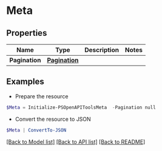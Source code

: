 # Meta
## Properties

Name | Type | Description | Notes
------------ | ------------- | ------------- | -------------
**Pagination** | [**Pagination**](Pagination.md) |  | 

## Examples

- Prepare the resource
```powershell
$Meta = Initialize-PSOpenAPIToolsMeta  -Pagination null
```

- Convert the resource to JSON
```powershell
$Meta | ConvertTo-JSON
```

[[Back to Model list]](../README.md#documentation-for-models) [[Back to API list]](../README.md#documentation-for-api-endpoints) [[Back to README]](../README.md)

